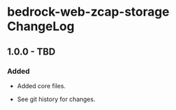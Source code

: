 # bedrock-web-zcap-storage ChangeLog

## 1.0.0 - TBD

### Added
- Added core files.

- See git history for changes.
